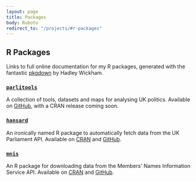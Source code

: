 ```yaml
---
layout: page
title: Packages
body: Roboto
redirect_to: "/projects/#r-packages"
---
```


## R Packages

Links to full online documentation for my R packages, generated with the fantastic [pkgdown](https://github.com/hadley/pkgdown) by Hadley Wickham.

### [`parlitools`](http://evanodell.com/parlitools)
A collection of tools, datasets and maps for analysing UK politics. Available on [GitHub](https://github.com/EvanOdell/parlitools), with a CRAN release coming soon.

### [`hansard`](http://evanodell.com/hansard)
An ironically named R package to automatically fetch data from the UK Parliament API. Available on [CRAN](https://cran.r-project.org/package=hansard) and [GitHub](https://github.com/EvanOdell/hansard).

### [`mnis`](http://evanodell.com/mnis)
An R package for downloading data from the Members' Names Information Service API. Available on [CRAN](https://cran.r-project.org/package=mnis) and [GitHub](https://github.com/EvanOdell/mnis).

